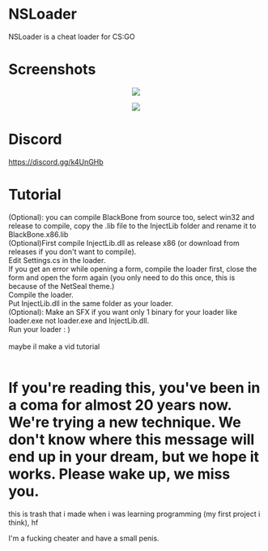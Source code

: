 # NSLoader
NSLoader is a cheat loader for CS:GO
# Screenshots
<p align="center">
<img src="https://raw.githubusercontent.com/woah1337/NSLoader/master/screenshots/1.png">
  <p>
    <p align="center">
<img src="https://raw.githubusercontent.com/woah1337/NSLoader/master/screenshots/2.png">
<p>
  
# Discord
https://discord.gg/k4UnGHb

# Tutorial
(Optional): you can compile BlackBone from source too, select win32 and release to compile, copy the .lib file to the InjectLib folder and rename it to BlackBone.x86.lib<br/>
(Optional)First compile InjectLib.dll as release x86 (or download from releases if you don't want to compile).<br/>
Edit Settings.cs in the loader.<br/>
If you get an error while opening a form, compile the loader first, close the form and open the form again (you only need to do this once, this is because of the NetSeal theme.)<br/>
Compile the loader.<br/>
Put InjectLib.dll in the same folder as your loader.<br/>
(Optional): Make an SFX if you want only 1 binary for your loader like loader.exe not loader.exe and InjectLib.dll.<br/>
Run your loader : )<br/>
<br/>
maybe il make a vid tutorial 
<br/>
<br/>

# If you're reading this, you've been in a coma for almost 20 years now. We're trying a new technique. We don't know where this message will end up in your dream, but we hope it works. Please wake up, we miss you.<br>
this is trash that i made when i was learning programming (my first project i think), hf


I'm a fucking cheater and have a small penis.
